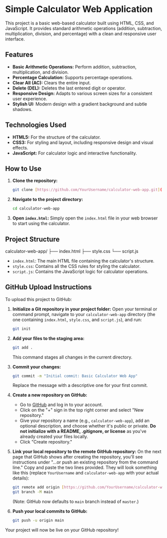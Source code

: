 # Simple Calculator Web Application

This project is a basic web-based calculator built using HTML, CSS, and JavaScript. It provides standard arithmetic operations (addition, subtraction, multiplication, division, and percentage) with a clean and responsive user interface.

## Features

* **Basic Arithmetic Operations:** Perform addition, subtraction, multiplication, and division.
* **Percentage Calculation:** Supports percentage operations.
* **Clear All (AC):** Clears the entire input.
* **Delete (DEL):** Deletes the last entered digit or operator.
* **Responsive Design:** Adapts to various screen sizes for a consistent user experience.
* **Stylish UI:** Modern design with a gradient background and subtle shadows.

## Technologies Used

* **HTML5:** For the structure of the calculator.
* **CSS3:** For styling and layout, including responsive design and visual effects.
* **JavaScript:** For calculator logic and interactive functionality.

## How to Use

1.  **Clone the repository:**
    ```bash
    git clone [https://github.com/YourUsername/calculator-web-app.git](https://github.com/YourUsername/calculator-web-app.git)
    ```
2.  **Navigate to the project directory:**
    ```bash
    cd calculator-web-app
    ```
3.  **Open `index.html`:**
    Simply open the `index.html` file in your web browser to start using the calculator.

## Project Structure

calculator-web-app/
├── index.html
├── style.css
└── script.js


* `index.html`: The main HTML file containing the calculator's structure.
* `style.css`: Contains all the CSS rules for styling the calculator.
* `script.js`: Contains the JavaScript logic for calculator operations.

## GitHub Upload Instructions

To upload this project to GitHub:

1.  **Initialize a Git repository in your project folder:**
    Open your terminal or command prompt, navigate to your `calculator-web-app` directory (the one containing `index.html`, `style.css`, and `script.js`), and run:
    ```bash
    git init
    ```

2.  **Add your files to the staging area:**
    ```bash
    git add .
    ```
    This command stages all changes in the current directory.

3.  **Commit your changes:**
    ```bash
    git commit -m "Initial commit: Basic Calculator Web App"
    ```
    Replace the message with a descriptive one for your first commit.

4.  **Create a new repository on GitHub:**
    * Go to [GitHub](https://github.com/) and log in to your account.
    * Click on the "+" sign in the top right corner and select "New repository."
    * Give your repository a name (e.g., `calculator-web-app`), add an optional description, and choose whether it's public or private. **Do not initialize with a README, .gitignore, or license** as you've already created your files locally.
    * Click "Create repository."

5.  **Link your local repository to the remote GitHub repository:**
    On the next page that GitHub shows after creating the repository, you'll see instructions under "…or push an existing repository from the command line." Copy and paste the two lines provided. They will look something like this (replace `YourUsername` and `calculator-web-app` with your actual details):
    ```bash
    git remote add origin [https://github.com/YourUsername/calculator-web-app.git](https://github.com/YourUsername/calculator-web-app.git)
    git branch -M main
    ```
    (Note: GitHub now defaults to `main` branch instead of `master`.)

6.  **Push your local commits to GitHub:**
    ```bash
    git push -u origin main
    ```

Your project will now be live on your GitHub repository!
